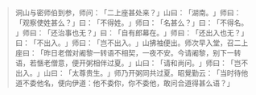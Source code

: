 
> 洞山与密师伯到参，师问：​「二上座甚处来？​」山曰：​「湖南。​」师曰：​「观察使姓甚么？​」曰：​「不得姓。​」师曰：​「名甚么？​」曰：​「不得名。​」师曰：​「还治事也无？​」曰：​「自有郎幕在。​」师曰：​「还出入也无？​」曰：​「不出入。​」师曰：​「岂不出入。​」山拂袖便出。师次早入堂，召二上座曰：​「昨日老僧对阇黎一转语不相契，一夜不安。今请阇黎，别下一转语，若愜老僧意，便开粥相伴过夏。​」山曰：​「请和尚问。​」师曰：​「岂不出入。​」山曰：​「太尊贵生。​」师乃开粥同共过夏。昭覺勤云：​「当时待他道不委他名，便向伊道：他不委你，你不委他，敢问合道得甚么语？​」
